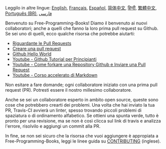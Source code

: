 Leggilo in altre lingue: [English](HOWTO.md), [Français](HOWTO-fr.md), [Español](HOWTO-es.md), [简体中文](HOWTO-zh.md), [हिन्दी](HOWTO-hi.md), [繁體中文](HOWTO-zh_TW.md), [Português (BR)](HOWTO-pt_BR.md), [فارسی](HOWTO-fa_IR.md)

Benvenuto su Free-Programming-Books! Diamo il benvenuto ai nuovi collaboratori; anche a quelli che fanno la loro prima pull request su Github. Se sei uno di quelli, ecco qualche risorsa che potrebbe aiutarti:

* [Riguardante le Pull Requests](https://help.github.com/articles/about-pull-requests/)
* [Creare una pull request](https://docs.github.com/en/free-pro-team@latest/github/collaborating-with-issues-and-pull-requests/creating-a-pull-request)
* [Github Hello World](https://guides.github.com/activities/hello-world/)
* [Youtube - Github Tutorial per Principianti](https://www.youtube.com/watch?v=0fKg7e37bQE)
* [Youtube - Come forkare una Repository Github e Inviare una Pull Request](https://www.youtube.com/watch?v=G1I3HF4YWEw)
* [Youtube - Corso accelerato di Markdown](https://www.youtube.com/watch?v=HUBNt18RFbo)


Non esitare a fare domande; ogni collaboratore iniziato con una prima pull request (PR). Potresti essere il nostro millesimo collaboratore.

Anche se sei un collaboratore esperto in ambito open source, queste sono cose che potrebbero crearti dei problemi. Una volta che hai inviato la tua PR, Travis-CI avvierà un linter, spesso trovando piccoli problemi di spaziatura o di ordinamento alfabetico. Se ottieni una spunta verde, tutto è pronto per una revisione, ma se non è così clicca sul link di travis e analizza l'errore, risolvilo e aggiungi un commit alla PR. 

In fine, se non sei sicuro che la risorsa che vuoi aggiungere è appropiata a Free-Programming-Books, leggi le linee guida su [CONTRIBUTING](CONTRIBUTING.md) (inglese).
